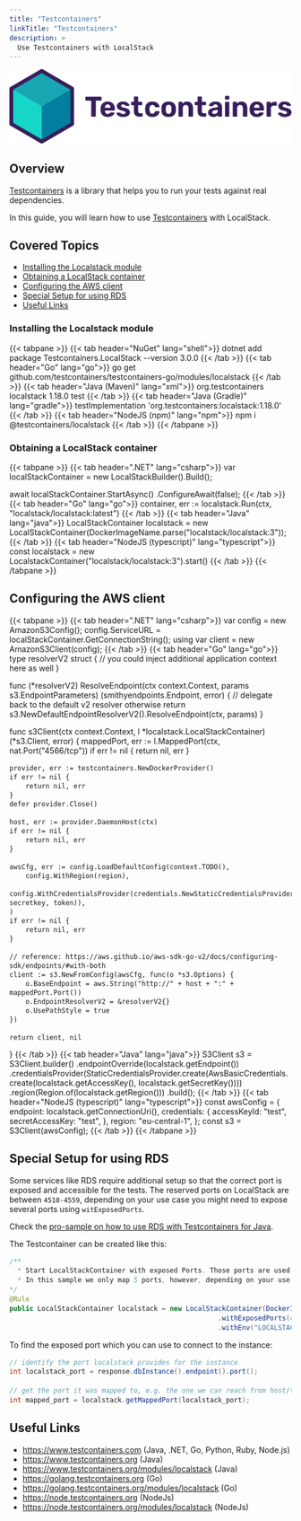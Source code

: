 ```yaml
---
title: "Testcontainers"
linkTitle: "Testcontainers"
description: >
  Use Testcontainers with LocalStack
---
```


<img src="testcontainers-logo.svg" width="600px" alt="Testcontainers logo">

## Overview

[Testcontainers](https://www.testcontainers.com/) is a library that helps you to run your
tests against real dependencies.

In this guide, you will learn how to use [Testcontainers](https://www.testcontainers.com/)
with LocalStack.

## Covered Topics

* [Installing the Localstack module](#installing-the-localstack-module)
* [Obtaining a LocalStack container](#obtaining-a-localstack-container)
* [Configuring the AWS client](#configuring-the-aws-client)
* [Special Setup for using RDS](#special-setup-for-using-rds)
* [Useful Links](#useful-links)

### Installing the Localstack module

{{< tabpane >}}
{{< tab header="NuGet" lang="shell">}}
dotnet add package Testcontainers.LocalStack --version 3.0.0
{{< /tab >}}
{{< tab header="Go" lang="go">}}
go get github.com/testcontainers/testcontainers-go/modules/localstack
{{< /tab >}}
{{< tab header="Java (Maven)" lang="xml">}}
<dependency>
    <groupId>org.testcontainers</groupId>
    <artifactId>localstack</artifactId>
    <version>1.18.0</version>
    <scope>test</scope>
</dependency>
{{< /tab >}}
{{< tab header="Java (Gradle)" lang="gradle">}}
testImplementation 'org.testcontainers:localstack:1.18.0'
{{< /tab >}}
{{< tab header="NodeJS (npm)" lang="npm">}}
npm i @testcontainers/localstack
{{< /tab >}}
{{< /tabpane >}}

### Obtaining a LocalStack container

{{< tabpane >}}
{{< tab header=".NET" lang="csharp">}}
var localStackContainer = new LocalStackBuilder().Build();

await localStackContainer.StartAsync()
    .ConfigureAwait(false);
{{< /tab >}}
{{< tab header="Go" lang="go">}}
container, err := localstack.Run(ctx, "localstack/localstack:latest")
{{< /tab >}}
{{< tab header="Java" lang="java">}}
LocalStackContainer localstack = new LocalStackContainer(DockerImageName.parse("localstack/localstack:3"));
{{< /tab >}}
{{< tab header="NodeJS (typescript)" lang="typescript">}}
const localstack = new LocalstackContainer("localstack/localstack:3").start()
{{< /tab >}}
{{< /tabpane >}}

## Configuring the AWS client

{{< tabpane >}}
{{< tab header=".NET" lang="csharp">}}
var config = new AmazonS3Config();
config.ServiceURL = localStackContainer.GetConnectionString();
using var client = new AmazonS3Client(config);
{{< /tab >}}
{{< tab header="Go" lang="go">}}
type resolverV2 struct {
    // you could inject additional application context here as well
}

func (*resolverV2) ResolveEndpoint(ctx context.Context, params s3.EndpointParameters) (smithyendpoints.Endpoint, error) {
    // delegate back to the default v2 resolver otherwise
    return s3.NewDefaultEndpointResolverV2().ResolveEndpoint(ctx, params)
}

func s3Client(ctx context.Context, l *localstack.LocalStackContainer) (*s3.Client, error) {
    mappedPort, err := l.MappedPort(ctx, nat.Port("4566/tcp"))
    if err != nil {
        return nil, err
    }

    provider, err := testcontainers.NewDockerProvider()
    if err != nil {
        return nil, err
    }
    defer provider.Close()

    host, err := provider.DaemonHost(ctx)
    if err != nil {
        return nil, err
    }

    awsCfg, err := config.LoadDefaultConfig(context.TODO(),
        config.WithRegion(region),
        config.WithCredentialsProvider(credentials.NewStaticCredentialsProvider(accesskey, secretkey, token)),
    )
    if err != nil {
        return nil, err
    }

    // reference: https://aws.github.io/aws-sdk-go-v2/docs/configuring-sdk/endpoints/#with-both
    client := s3.NewFromConfig(awsCfg, func(o *s3.Options) {
        o.BaseEndpoint = aws.String("http://" + host + ":" + mappedPort.Port())
        o.EndpointResolverV2 = &resolverV2{}
        o.UsePathStyle = true
    })

    return client, nil
}
{{< /tab >}}
{{< tab header="Java" lang="java">}}
S3Client s3 = S3Client.builder()
    .endpointOverride(localstack.getEndpoint())
    .credentialsProvider(StaticCredentialsProvider.create(AwsBasicCredentials.create(localstack.getAccessKey(), localstack.getSecretKey())))
    .region(Region.of(localstack.getRegion()))
    .build();
{{< /tab >}}
{{< tab header="NodeJS (typescript)" lang="typescript">}}
const awsConfig = {
      endpoint: localstack.getConnectionUri(),
      credentials: {
        accessKeyId: "test",
        secretAccessKey: "test",
      },
      region: "eu-central-1",
    };
const s3 = S3Client(awsConfig);
{{< /tab >}}
{{< /tabpane >}}

## Special Setup for using RDS

Some services like RDS require additional setup so that the correct port is exposed and accessible for the tests.
The reserved ports on LocalStack are between `4510-4559`, depending on your use case you might need to expose several ports using `witExposedPorts`.

Check the [pro-sample on how to use RDS with Testcontainers for Java](https://github.com/localstack/localstack-pro-samples/tree/master/testcontainers-java-sample).

The Testcontainer can be created like this:

```java
/**
  * Start LocalStackContainer with exposed Ports. Those ports are used by services like RDS, where several databases can be started, running on different ports.
  * In this sample we only map 5 ports, however, depending on your use case you may need to map ports up to 4559
*/
@Rule
public LocalStackContainer localstack = new LocalStackContainer(DockerImageName("localstack/localstack:2.0.0"))
                                                    .withExposedPorts(4510, 4511, 4512, 4513, 4514) // the port can have any value between 4510-4559, but LS starts from 4510
                                                    .withEnv("LOCALSTACK_AUTH_TOKEN", auth_token); // add your Auth Token here

```

To find the exposed port which you can use to connect to the instance:

```java
// identify the port localstack provides for the instance
int localstack_port = response.dbInstance().endpoint().port();

// get the port it was mapped to, e.g. the one we can reach from host/the test
int mapped_port = localstack.getMappedPort(localstack_port);
```

## Useful Links

* https://www.testcontainers.com (Java, .NET, Go, Python, Ruby, Node.js)
* https://www.testcontainers.org (Java)
* https://www.testcontainers.org/modules/localstack (Java)
* https://golang.testcontainers.org (Go)
* https://golang.testcontainers.org/modules/localstack (Go)
* https://node.testcontainers.org (NodeJs)
* https://node.testcontainers.org/modules/localstack (NodeJs)
